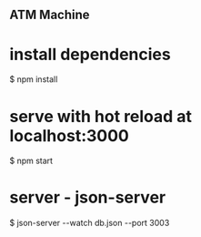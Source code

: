 ## ATM Machine

# install dependencies
$ npm install

# serve with hot reload at localhost:3000
$ npm start

# server - json-server 
$ json-server --watch db.json --port 3003

